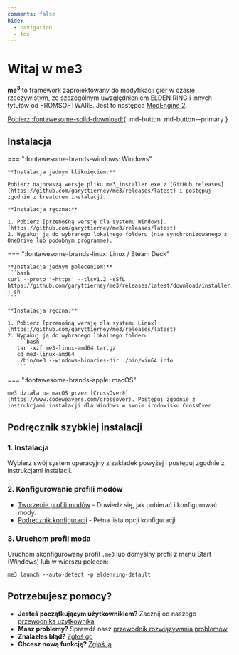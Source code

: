 ```yaml
---
comments: false
hide:
  - navigation
  - toc
---
```


# Witaj w me3

**me<sup>3</sup>** to framework zaprojektowany do modyfikacji gier w czasie rzeczywistym, ze szczególnym uwzględnieniem ELDEN RING i innych tytułów od FROMSOFTWARE. Jest to następca [ModEngine 2](https://github.com/soulsmods/ModEngine2).

[Pobierz :fontawesome-solid-download:](https://github.com/garyttierney/me3/releases/latest){ .md-button .md-button--primary }

## Instalacja

=== ":fontawesome-brands-windows: Windows"

    **Instalacja jednym kliknięciem:**

    Pobierz najnowszą wersję pliku me3_installer.exe z [GitHub releases](https://github.com/garyttierney/me3/releases/latest) i postępuj zgodnie z kreatorem instalacji.

    **Instalacja ręczna:**

    1. Pobierz [przenośną wersję dla systemu Windows].(https://github.com/garyttierney/me3/releases/latest)
    2. Wypakuj ją do wybranego lokalnego folderu (nie synchronizowanego z OneDrive lub podobnym programme).

=== ":fontawesome-brands-linux: Linux / Steam Deck"

    **Instalacja jednym poleceniem:**
    ```bash
    curl --proto '=https' --tlsv1.2 -sSfL https://github.com/garyttierney/me3/releases/latest/download/installer.sh | sh
    ```

    **Instalacja ręczna:**

    1. Pobierz [przenośną wersję dla systemu Linux](https://github.com/garyttierney/me3/releases/latest)
    2. Wypakuj ją do wybranego lokalnego folderu:
       ```bash
       tar -xzf me3-linux-amd64.tar.gz
       cd me3-linux-amd64
       ./bin/me3 --windows-binaries-dir ./bin/win64 info
       ```

=== ":fontawesome-brands-apple: macOS"

    me3 działa na macOS przez [CrossOver®](https://www.codeweavers.com/crossover). Postępuj zgodnie z instrukcjami instalacji dla Windows w swoim środowisku CrossOver.

## Podręcznik szybkiej instalacji

### 1. Instalacja

Wybierz swój system operacyjny z zakładek powyżej i postępuj zgodnie z instrukcjami instalacji.

### 2. Konfigurowanie profili modów

- [Tworzenie profili modów](user-guide/creating-mod-profiles.md) - Dowiedz się, jak pobierać i konfigurować mody.
- [Podręcznik konfiguracji](configuration-reference.md) - Pełna lista opcji konfiguracji.

### 3. Uruchom profil moda

Uruchom skonfigurowany profil `.me3` lub domyślny profil z menu Start (Windows) lub w wierszu poleceń:

```shell
me3 launch --auto-detect -p eldenring-default
```

## Potrzebujesz pomocy?

- **Jesteś początkującym użytkownikiem?** Zacznij od naszego [przewodnika użytkownika](user-guide/installation.md)
- **Masz problemy?** Sprawdź nasz [przewodnik rozwiązywania problemów](user-guide/troubleshooting.md)
- **Znalazłeś błąd?** [Zgłoś go](https://github.com/garyttierney/me3/discussions/categories/bug-reports)
- **Chcesz nową funkcję?** [Zgłoś ją](https://github.com/garyttierney/me3/discussions/categories/ideas)
